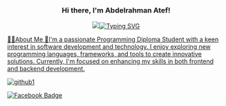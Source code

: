
<h3 align="center">
Hi there, I'm Abdelrahman Atef! 


</h3>
<!-- Typing SVG by DenverCoder1 https://github.com/DenverCoder1/readme-typing-svg -->
<p align="center">
<a href="https://github.com/DenverCoder1/readme-typing-svg"><img src="<a href="https://git.io/typing-svg"><img src="https://readme-typing-svg.herokuapp.com?font=Fira+Code&pause=1000&color=64F7C9&random=false&width=435&lines=welcome+to+my+profile" alt="Typing SVG" </a>
</p>

🙋‍♂️About Me
🚀I'm a passionate Programming Diploma Student with a keen interest in software development and technology. I enjoy exploring new programming languages, frameworks, and tools to create innovative solutions. Currently, I'm focused on enhancing my skills in both frontend and backend development.

![github1](https://github.com/doubleA125/doubleA125/assets/171048131/cbc36572-ce3a-40eb-b4a6-36e13f5cd6b1)


<a href="https://www.facebook.com/056 603 3709" target="_blank"><img src="https://img.shields.io/badge/Facebook-%231877F2.svg?style=for-the-badge&logo=Facebook&logoColor=white" alt="Facebook Badge"/></a>

